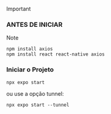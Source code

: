 >[!IMPORTANT]
> ### ANTES DE INICIAR

> [!NOTE]
>```
> npm install axios
> npm install react react-native axios
>```
> ### Iniciar o Projeto
>  ```
>  npx expo start
> ```
> ou use a opção tunnel:
>  ```
>  npx expo start --tunnel
> ```
